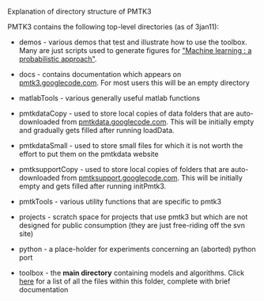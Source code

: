 Explanation of directory structure of PMTK3

PMTK3 contains the following top-level directories (as of 3jan11):


  * demos - various demos that test and illustrate how to use the toolbox. Many are just scripts used to generate figures for ["Machine learning : a probabilistic approach"](http://www.cs.ubc.ca/~murphyk/MLbook/index.html).

  * docs - contains documentation which appears on [pmtk3.googlecode.com](http://pmtk3.googlecode.com). For most users this will be an empty directory

  * matlabTools - various generally useful matlab functions

  * pmtkdataCopy - used to store local copies of data folders that are auto-downloaded from [pmtkdata.googlecode.com](http://pmtkdata.googlecode.com). This will be initially empty and gradually gets filled after running loadData.

  * pmtkdataSmall - used to store small files for which it is not worth the effort to put them on the  pmtkdata website

  * pmtksupportCopy - used to store local copies of folders that are auto-downloaded from [pmtksupport.googlecode.com](http://pmtksupport.googlecode.com). This will be initially empty and gets filled after running initPmtk3.

  * pmtkTools - various utility functions that are specific to pmtk3

  * projects - scratch space for projects that use pmtk3 but which are not designed for public consumption (they are just free-riding off the svn site)

  * python - a place-holder for experiments concerning an (aborted) python port

  * toolbox - the **main directory** containing models and algorithms. Click [here](http://code.google.com/p/pmtk3/wiki/synopsisPages) for a list of all the files within this folder, complete with brief documentation